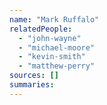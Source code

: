 ```yaml
---
name: "Mark Ruffalo"
relatedPeople:
  - "john-wayne"
  - "michael-moore"
  - "kevin-smith"
  - "matthew-perry"
sources: []
summaries:
---
```


